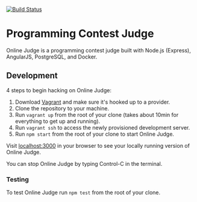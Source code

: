 [![Build Status](https://travis-ci.org/EmilS/OnlineJudge.png?branch=master)](https://travis-ci.org/EmilS/OnlineJudge)
# Programming Contest Judge

Online Judge is a programming contest judge built with Node.js (Express), AngularJS, PostgreSQL, and Docker.


## Development
4 steps to begin hacking on Online Judge:

1. Download [Vagrant](http://www.vagrantup.com/) and make sure it's hooked up to a provider.
2. Clone the repository to your machine.
3. Run `vagrant up` from the root of your clone (takes about 10min for everything to get up and running).
4. Run `vagrant ssh` to access the newly provisioned development server.
5. Run `npm start` from the root of your clone to start Online Judge.
 
Visit [localhost:3000](http://localhost:3000) in your browser to see your locally running version of Online Judge.

You can stop Online Judge by typing Control-C in the terminal.

### Testing
To test Online Judge run `npm test` from the root of your clone.